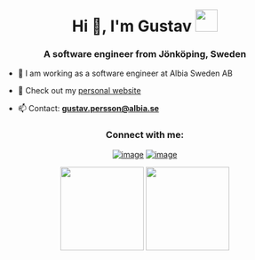 
<h1 align="center">Hi 👋, I'm Gustav <img height="40" src="https://emoji.gg/assets/emoji/7333-parrotdance.gif"></h1>
<h3 align="center">A software engineer from Jönköping, Sweden</h3>

- 🔭 I am working as a software engineer at Albia Sweden AB

- 🌱 Check out my <a target="_blank" href="https://gustavpersson.dev">personal website</a>

- 📫 Contact: **gustav.persson@albia.se**

<h3 align="center">Connect with me:</h3>
<div align="center">

[![image](https://img.shields.io/badge/LinkedIn-0077B5?style=for-the-badge&logo=linkedin&logoColor=white)](https://www.linkedin.com/in/gustav-persson-6a4a8812a/)
[![image](https://img.shields.io/badge/Twitter-1DA1F2?style=for-the-badge&logo=twitter&logoColor=white)](https://twitter.com/ThorinEk7)
  
</div>

<p align= "center">
  <img height= "150" src="https://github-readme-stats.vercel.app/api?username=ThorinEk&theme=react&show_icons=true&include_all_commits=true" />
  <img height= "150" src="https://github-readme-stats.vercel.app/api/top-langs/?username=ThorinEk&theme=react&layout=compact" />
</p>
